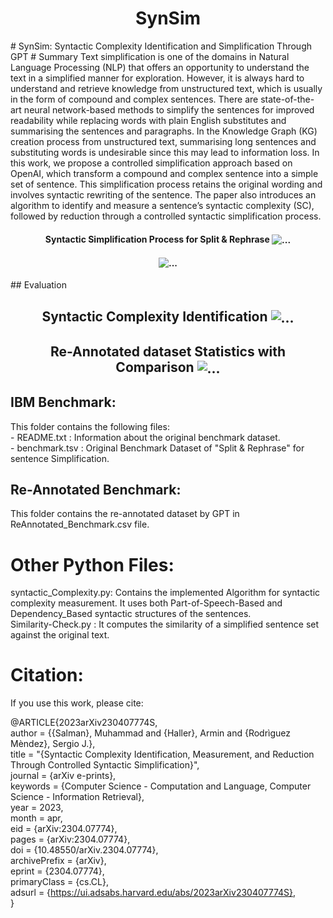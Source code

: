 <h1 align="center">
  SynSim
</h1>
# SynSim: Syntactic Complexity Identification and Simplification Through GPT
 # Summary
 Text simplification is one of the domains in Natural Language Processing (NLP) that offers an opportunity to understand the text in a simplified manner for exploration. However, it is always hard to understand and retrieve knowledge from unstructured text, which is usually in the form of compound and complex sentences. There are state-of-the-art neural network-based methods to simplify the sentences for improved readability while replacing words with plain English substitutes and summarising the sentences and paragraphs. In the Knowledge Graph (KG) creation process from unstructured text, summarising long sentences and substituting words is undesirable since this may lead to information loss. In this work, we propose a controlled simplification approach based on OpenAI, which transform a compound and complex sentence into a simple set of sentence. This simplification process retains the original wording and involves syntactic rewriting of the sentence. The paper also introduces an algorithm to identify and measure a sentence’s syntactic complexity (SC), followed by reduction through a controlled syntactic simplification process.

<h4 align="center">
  Syntactic Simplification Process for Split & Rephrase
  <img align="center"  src="https://github.com/sallmanm/SynSim/blob/main/tree.png" alt="...">
</h4>
<h4 align="center">
  <img align="center"  src="https://github.com/sallmanm/SynSim/blob/main/snr.png" alt="...">
</h4>
## Evaluation
<h2 align="center">
  Syntactic Complexity Identification 
  <img align="center"  src="https://github.com/sallmanm/SynSim/blob/main/perf-sc.png" alt="...">
</h2>

<h2 align="center">
  Re-Annotated dataset Statistics with Comparison
  <img align="center"  src="https://github.com/sallmanm/SynSim/blob/main/perf-synsim.png" alt="...">
</h2>


 ## IBM Benchmark:
 This folder contains the following files:  
       - README.txt : Information about the original benchmark dataset.  
       - benchmark.tsv : Original Benchmark Dataset of "Split & Rephrase" for sentence Simplification.  

 ## Re-Annotated Benchmark:
 This folder contains the re-annotated dataset by GPT in ReAnnotated_Benchmark.csv file.

# Other Python Files:
  syntactic_Complexity.py: Contains the implemented Algorithm for syntactic complexity measurement. It uses both Part-of-Speech-Based and Dependency_Based syntactic structures of the sentences.  
  Similarity-Check.py : It computes the similarity of a simplified sentence set against the original text.


# Citation:

If you use this work, please cite:  

@ARTICLE{2023arXiv230407774S,  
       author = {{Salman}, Muhammad and {Haller}, Armin and {Rodrìguez Mèndez}, Sergio J.},  
        title = "{Syntactic Complexity Identification, Measurement, and Reduction Through Controlled Syntactic Simplification}",  
      journal = {arXiv e-prints},  
     keywords = {Computer Science - Computation and Language, Computer Science - Information Retrieval},  
         year = 2023,  
        month = apr,  
          eid = {arXiv:2304.07774},  
        pages = {arXiv:2304.07774},  
          doi = {10.48550/arXiv.2304.07774},  
archivePrefix = {arXiv},  
       eprint = {2304.07774},  
 primaryClass = {cs.CL},  
       adsurl = {https://ui.adsabs.harvard.edu/abs/2023arXiv230407774S},   
}

